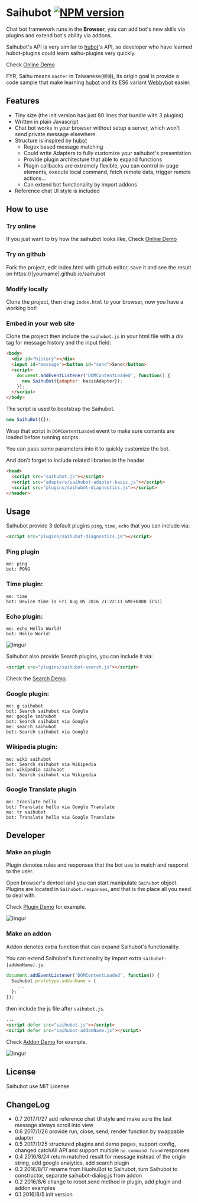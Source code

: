 # Saihubot [![NPM version][npm-image]][npm-url] 
Chat bot framework runs in the **Browser**, you can add bot's new skills via plugins and extend bot's ability via addons.

Saihubot's API is very similar to [hubot](https://github.com/github/hubot/)'s API, so developer who have learned hubot-plugins could learn saihu-plugins very quickly.

Check [Online Demo](https://gasolin.github.io/saihubot/)

FYR, Saihu means `master` in Taiwanese(`師傅`), its origin goal is provide a code sample that make learning [hubot](https://github.com/github/hubot/) and its ES6 variant [Webbybot](https://github.com/gasolin/webbybot/) easier.

## Features

* Tiny size (the init version has just 80 lines that bundle with 3 plugins)
* Written in plain Javascript
* Chat bot works in your browser without setup a server, which won't send private message elsewhere.
* Structure is inspired by [hubot](https://github.com/github/hubot/)
  * Regex based message matching
  * Could write Adapters to fully customize your saihubot's presentation
  * Provide plugin architecture that able to expand functions
  * Plugin callbacks are extremely flexible, you can control in-page elements, execute local command, fetch remote data, trigger remote actions...
  * Can extend bot functionality by import addons
* Reference chat UI style is included

## How to use

### Try online

If you just want to try how the saihubot looks like, Check [Online Demo](https://gasolin.github.io/saihubot/)

### Try on github

Fork the project, edit index.html with github editor, save it and see the result on https://[yourname].github.io/saihubot

### Modify locally

Clone the project, then drag `index.html` to your browser, now you have a working bot!

### Embed in your web site

Clone the project then include the `saihubot.js` in your html file with a div tag for message history and the input field:

```html
<body>
  <div id="history"></div>
  <input id="message"><button id="send">Send</button>
  <script>
    document.addEventListener('DOMContentLoaded', function() {
      new SaihuBot({adapter: basicAdapter});
    });
  </script>
</body>
```

The script is used to bootstrap the Saihubot.

```js
new SaihuBot({});
```

Wrap that script in `DOMContentLoaded` event to make sure contents are loaded before running scripts.

You can pass some parameters into it to quickly customize the bot.

And don't forget to include related libraries in the header

```html
<head>
  <script src="saihubot.js"></script>
  <script src="adapters/saihubot-adapter-basic.js"></script>
  <script src="plugins/saihubot-diagnostics.js"></script>
</header>
```
## Usage

Saihubot provide 3 default plugins `ping`, `time`, `echo` that you can include via:

```html
<script src="plugins/saihubot-diagnostics.js"></script>
```

### Ping plugin

```
me: ping
bot: PONG
```

### Time plugin:

```
me: time
bot: Device time is Fri Aug 05 2016 21:22:11 GMT+0800 (CST)
```

### Echo plugin:

```
me: echo Hello World!
bot: Hello World!
```

![Imgur](http://i.imgur.com/Ljjf0Fw.png)


Saihubot also provide Search plugins, you can include it via:

```html
<script src="plugins/saihubot-search.js"></script>
```

Check the [Search Demo](https://gasolin.github.io/saihubot/samples/search).

### Google plugin:

```
me: g saihubot
bot: Search saihubot via Google
me: google saihubot
bot: Search saihubot via Google
me: search saihubot
bot: Search saihubot via Google
```

### Wikipedia plugin:

```
me: wiki saihubot
bot: Search saihubot via Wikipedia
me: wikipedia saihubot
bot: Search saihubot via Wikipedia
```

### Google Translate plugin

```
me: translate hello
bot: Translate hello via Google Translate
me: tr saihubot
bot: Translate hello via Google Translate
```

## Developer

### Make an plugin

Plugin denotes rules and responses that the bot use to match and respond to the user.

Open browser's devtool and you can start manipulate `Saihubot` object.
Plugins are located in `Saihubot.responses`, and that is the place all you need to deal with.

Check [Plugin Demo](https://gasolin.github.io/saihubot/samples/plugin) for example.

![Imgur](http://i.imgur.com/mbhTwf6.png)

### Make an addon

Addon denotes extra function that can expand Saihubot's functionality.

You can extend Saihubot's functionality by import extra `saihubot-[addonName].js`:

```js
document.addEventListener('DOMContentLoaded', function() {
  Saihubot.prototype.addonName = {
    ...
  };
});
```

then include the js file after `saihubot.js`.

```html
...
<script defer src="saihubot.js"></script>
<script defer src="saihubot-addonName.js"></script>
```

Check [Addon Demo](https://gasolin.github.io/saihubot/samples/addon) for example.

![Imgur](http://i.imgur.com/qYCES6M.png)

## License

Saihubot use MIT License

## ChangeLog

* 0.7 2017/1/27 add reference chat UI style and make sure the last message always scroll into view
* 0.6 2017/1/26 provide run, close, send, render function by swappable adapter
* 0.5 2017/1/25 structured plugins and demo pages, support config, changed catchAll API and support multiple `no command found` responses
* 0.4 2016/8/24 return matched result for message instead of the origin string, add google analytics, add search plugin
* 0.3 2016/8/17 rename from HuohuBot to Saihubot, turn Saihubot to constructor, separate saihubot-dialog.js from addon
* 0.2 2016/8/6 change to robot.send method in plugin, add plugin and addon examples
* 0.1 2016/8/5 init version


[npm-image]: https://badge.fury.io/js/saihubot.svg
[npm-url]: https://npmjs.org/package/saihubot
